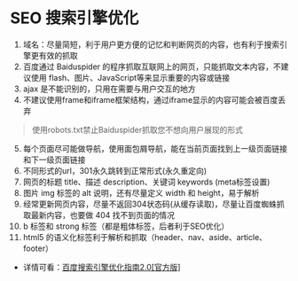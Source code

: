# SEO 搜索引擎优化

1. 域名：尽量简短，利于用户更方便的记忆和判断网页的内容，也有利于搜索引擎更有效的抓取
2. 百度通过 Baiduspider 的程序抓取互联网上的网页，只能抓取文本内容，不建议使用 flash、图片、JavaScript等来显示重要的内容或链接
3. ajax 是不能识别的，只用在需要与用户交互的地方
4. 不建议使用frame和iframe框架结构，通过iframe显示的内容可能会被百度丢弃
> 使用robots.txt禁止Baiduspider抓取您不想向用户展现的形式
5. 每个页面尽可能做导航，使用面包屑导航，能在当前页面找到上一级页面链接和下一级页面链接
6. 不同形式的url，301永久跳转到正常形式(永久重定向)
7. 网页的标题 title、描述 description、关键词 keywords (meta标签设置)
8. 图片 img 标签的 alt 说明，还有尽量定义 width 和 height，易于解析
9. 经常更新网页内容，尽量不返回304状态码(从缓存读取)，尽量让百度蜘蛛抓取最新内容，也要做 404 找不到页面的情况
10. b 标签和 strong 标签（都是粗体标签，后者利于SEO优化）
11. html5 的语义化标签利于解析和抓取（header、nav、aside、article、footer）

- 详情可看：[百度搜索引擎优化指南2.0[官方版]](https://wenku.baidu.com/view/f576c31d650e52ea5518983f.html)
